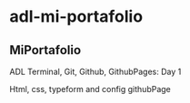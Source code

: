 # adl-mi-portafolio

## MiPortafolio

ADL
Terminal, Git, Github, GithubPages: Day 1

Html, css, typeform and config githubPage

